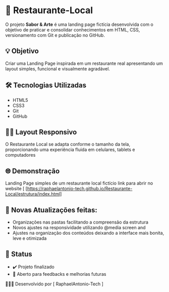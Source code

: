 # 🍜 Restaurante-Local

O projeto **Sabor & Arte**  é uma landing page fictícia desenvolvida com o objetivo de praticar e consolidar conhecimentos em HTML, CSS, versionamento com Git e publicação no GitHub.

## 💡 Objetivo

Criar uma Landing Page inspirada em um restaurante real apresentando um layout simples, funcional e visualmente agradável.

## 🛠️ Tecnologias Utilizadas

- HTML5
- CSS3
- Git
- GitHub

## 🤳🏽 Layout Responsivo

O Restaurante Local se adapta conforme o tamanho da tela, proporcionando uma experiência fluida em celulares, tablets e computadores

## 🌐 Demonstração

Landing Page simples de um restaurante local fictício
link para abrir no website [ [https://raphaelantonio-tech.github.io/Restaurante-Local/estrutura/index.html]

## 📌 Novas Atualizações feitas:

- Organizações nas pastas facilitando a compreensão da estrutura
- Novos ajustes na responsividade utilizando @media screen and
- Ajustes na organização dos conteúdos deixando a interface mais bonita, leve e otimizada

## 📌 Status
- ✔️ Projeto finalizado 
- 📁 Aberto para feedbacks e melhorias futuras

👨🏽‍💻 Desenvolvido por [ RaphaelAntonio-Tech ]
